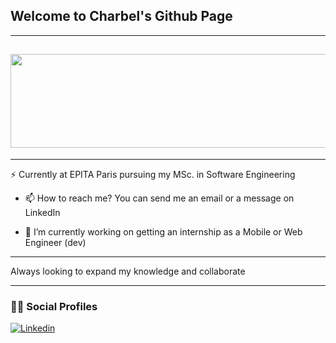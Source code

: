 <h2 align='left'>Welcome to Charbel's Github Page</h2>
<hr>
<h2><img src="https://media-exp1.licdn.com/dms/image/C4E16AQG-WM6Qfi0RDw/profile-displaybackgroundimage-shrink_350_1400/0/1658097588493?e=1663804800&v=beta&t=xbNno-zlXgDi5tYnLcLcL4DXVqtYUxKrZb6BBQ8MUYs" width="550px" height="150px"></h2>
<hr>

⚡ Currently at EPITA Paris pursuing my MSc. in Software Engineering

- 📫 How to reach me?
 You can send me an email or a message on LinkedIn 

- 🔭 I’m currently working on
 getting an internship as a Mobile or Web Engineer (dev)




<hr>

Always looking to expand my knowledge and collaborate

<hr>
<h3 align='left'>👨‍💻 Social Profiles</h3>

<div align='left'>

[![Linkedin](https://img.shields.io/badge/linkedin-%230077B5.svg?&style=for-the-badge&logo=linkedin&logoColor=white)](https://www.linkedin.com/in/charbel-tabet-56b860206/)

</div>



